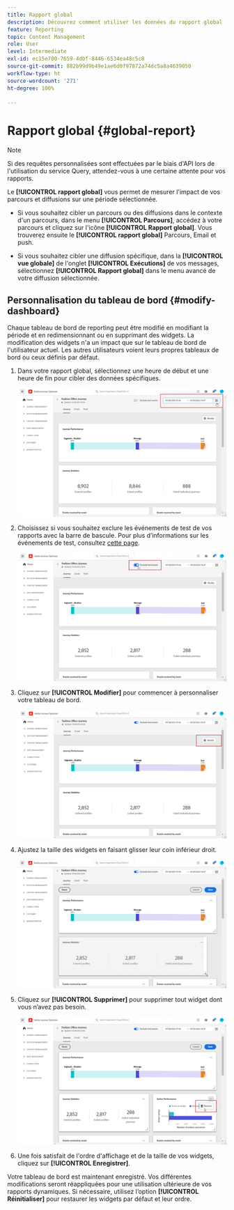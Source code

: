 ```yaml
---
title: Rapport global
description: Découvrez comment utiliser les données du rapport global
feature: Reporting
topic: Content Management
role: User
level: Intermediate
exl-id: ec15e700-7659-4dbf-8446-6534ea48c5c8
source-git-commit: 882b99d9b49e1ae6d0f97872a74dc5a8a4639050
workflow-type: ht
source-wordcount: '271'
ht-degree: 100%

---
```


# Rapport global {#global-report}

>[!NOTE]
>
> Si des requêtes personnalisées sont effectuées par le biais d&#39;API lors de l&#39;utilisation du service Query, attendez-vous à une certaine attente pour vos rapports.

Le **[!UICONTROL rapport global]** vous permet de mesurer l&#39;impact de vos parcours et diffusions sur une période sélectionnée.

* Si vous souhaitez cibler un parcours ou des diffusions dans le contexte d&#39;un parcours, dans le menu **[!UICONTROL Parcours]**, accédez à votre parcours et cliquez sur l&#39;icône **[!UICONTROL Rapport global]**. Vous trouverez ensuite le **[!UICONTROL rapport global]** Parcours, Email et push.

* Si vous souhaitez cibler une diffusion spécifique, dans la **[!UICONTROL vue globale]** de l&#39;onglet **[!UICONTROL Exécutions]** de vos messages, sélectionnez **[!UICONTROL Rapport global]** dans le menu avancé de votre diffusion sélectionnée.

## Personnalisation du tableau de bord {#modify-dashboard}

Chaque tableau de bord de reporting peut être modifié en modifiant la période et en redimensionnant ou en supprimant des widgets. La modification des widgets n&#39;a un impact que sur le tableau de bord de l&#39;utilisateur actuel. Les autres utilisateurs voient leurs propres tableaux de bord ou ceux définis par défaut.

1. Dans votre rapport global, sélectionnez une heure de début et une heure de fin pour cibler des données spécifiques.

   ![](assets/report_modify_1.png)

1. Choisissez si vous souhaitez exclure les événements de test de vos rapports avec la barre de bascule. Pour plus d’informations sur les événements de test, consultez [cette page](../building-journeys/testing-the-journey.md).

   ![](assets/report_modify_2.png)

1. Cliquez sur **[!UICONTROL Modifier]** pour commencer à personnaliser votre tableau de bord.

   ![](assets/report_modify_3.png)

1. Ajustez la taille des widgets en faisant glisser leur coin inférieur droit.

   ![](assets/report_modify_4.png)

1. Cliquez sur **[!UICONTROL Supprimer]** pour supprimer tout widget dont vous n’avez pas besoin.

   ![](assets/report_modify_5.png)

1. Une fois satisfait de l&#39;ordre d&#39;affichage et de la taille de vos widgets, cliquez sur **[!UICONTROL Enregistrer]**.

Votre tableau de bord est maintenant enregistré. Vos différentes modifications seront réappliquées pour une utilisation ultérieure de vos rapports dynamiques. Si nécessaire, utilisez l’option **[!UICONTROL Réinitialiser]** pour restaurer les widgets par défaut et leur ordre.
